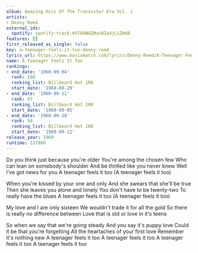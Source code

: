 ```yaml
---
album: Amazing Hits Of The Transistor Era Vol. 1
artists:
- Denny Reed
external_ids:
  spotify: spotify:track:6V76ONUZMavBZa4jLSZHd8
features: []
first_released_as_single: false
key: a-teenager-feels-it-too-denny-reed
lyrics_url: https://www.musixmatch.com/lyrics/Denny-Reed/A-Teenager-Feels-It-Too
name: A Teenager Feels It Too
rankings:
- end_date: '1960-09-04'
  rank: 100
  ranking_list: Billboard Hot 100
  start_date: '1960-08-29'
- end_date: '1960-09-11'
  rank: 97
  ranking_list: Billboard Hot 100
  start_date: '1960-09-05'
- end_date: '1960-09-18'
  rank: 94
  ranking_list: Billboard Hot 100
  start_date: '1960-09-12'
release_year: 1960
runtime: 127800
---
```

Do you think just because you're older
You're among the chosen few
Who can lean on somebody's shoulder
And be thrilled like you never knew
Well I've got news for you
A teenager feels it too
(A teenager feels it too)

When you're kissed by your one and only
And she swears that she'll be true
Then she leaves you alone and lonely
You don't have to be twenty-two
To really have the blues
A teenager feels it too
(A teenager feels it too)

My love and I are only sixteen
We wouldn't trade it for all the gold
So there is really no difference between
Love that is old or love in it's teens

So when we say that we're going steady
And you say it's puppy love
Could it be that you're forgetting
All the heartaches of your first love
Remember it's nothing new
A teenager feels it too
A teenager feels it too
A teenager feels it too
A teenager feels it too
